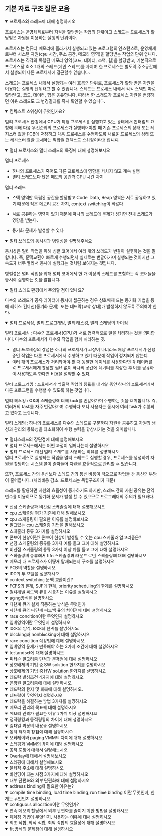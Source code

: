## 기본 자료 구조 질문 모음

<details open>
  <summary> 프로세스와 스레드에 대해 설명하시오 </summary>

프로세스는 운영체제로부터 자원을 할당받는 작업의 단위이고 스레드는 프로세스가 할당받은 자원을 이용하는 실행의 단위이다.

프로세스는 컴퓨터 메모리에 올라가서 실행되고 있는 프로그램의 인스턴스로, 운영체제로부터 시스템 자원(cpu 시간, 주소 공간, 메모리 영역)을 할당받는 작업의 단위 입니다.
프로세스는 각각의 독립된 메모리 영역(코드, 데이터, 스택, 힙)을 할당받고, 기본적으로 프로세스당 최소 1개의 스레드(메인 스레드)를 가지며 한 프로세스는 별도의 주소공간에서 실행되어 다른 프로세서에 접근할수 없습니다.

스레드는 프로세스 내에서 실행되는 여러 흐름의 단위로, 프로세스가 할당 받은 자원을 이용하는 실행의 단위라고 할 수 있습니다.
스레드는 프로세스 내에서 각각 스택만 따로 할당받고, 코드, 데이터, 힙은 공유합니다. 따라서 한 스레드가 프로세스 자원을 변경하면 이웃 스레드도 그 변경결과를 즉시 확인할 수 있습니다.

</details>

<details open>
  <summary> 컨텍스트 스위칭이 무엇인가요? </summary>

멀티 프로세스 환경에서 CPU가 특정 프로세스를 실행하고 있는 상태에서 인터럽트 요청에 의해 다음 우선순위의 프로세스가 실행되어야할 때 기존 프로세스의 상태 또는 레지스터 값을 PCB에 저장하고 다음 프로세스를 수행하도록 새로운 프로세스의 상태 또는 레지스터 값을 교체하는 작업을 컨텍스트 스위칭이라고 합니다.

</details>

<details open>
  <summary> 멀티 프로세스와 멀티 스레드의 특징에 대해 설명해보시오 </summary>

멀티 프로세스

- 하나의 프로세스가 죽어도 다른 프로세스에 영향을 끼치지 않고 계속 실행
- 멀티 쓰레드보다 많은 메모리 공간과 CPU 시간 차지

멀티 쓰레드

- 스택 영역만 독립된 공간을 할당받고 Code, Data, Heap 영역은 서로 공유하고 있기 때문에 적은 메모리 공간 차지, context switching이 빠르다
- 서로 공유하는 영역이 있기 때문에 하나의 쓰레드에 문제가 생기면 전체 쓰레드가 영향을 받는다.
- 동기화 문제가 발생할 수 있다

   </details>

<details open>
  <summary> 멀티 쓰레드의 동시성과 병렬성을 설명해주세요 </summary>

동시성은 멀티 작업을 위해 싱글 코어에서 여러 개의 쓰레드가 번갈아 실행하는 것을 말합니다. 즉, 문맥교환이 빠르게 수행되면서 실제로는 번갈아가며 실행되는 것이지만 그 속도가 너무 빨라서 동시에 실행되는 것처럼 보여지는 것입니다.

병렬성은 멀티 작업을 위해 멀티 코어에서 한 개 이상의 스레드를 포함하는 각 코어들을 동시에 실행하는 것을 말합니다.

</details>

<details open>
  <summary> 멀티 스레드 환경에서 주의할 점이 있나요? </summary>

다수의 쓰레드가 공유 데이터에 동시에 접근하는 경우 상호배제 또는 동기화 기법을 통해 레이스 컨디션(동기화 문제), 또는 데드락(교착 상태)가 발생하지 않도록 주의해야 한다.

  </details>

<details open>
  <summary> 멀티 프로세싱, 멀티 프로그래밍, 멀티 태스킹, 멀티 스레딩의 차이점 </summary>

멀티 프로세싱 : 다수의 프로세서(CPU)가 서로 협력적으로 일을 처리하는 것을 의미합니다. 다수의 프로세서가 다수의 작업을 함께 처리하는 것.

- 멀티 프로세싱의 장점은 하나의 프로세서가 고장이 나더라도 해당 프로세서가 진행 중인 작업은 다른 프로세서에서 수행하고 있기 때문에 작업이 정지되지 않는다.
- ​여러 개의 프로세스가 처리되어야 할 때 동일한 데이터를 사용한다면 각 데이터를 각 프로세서에게 할당할 필요 없이 하나의 공간에 데이터를 저장한 후 이를 공유하여 사용하도록 한다면 비용을 절약할 수 있다.

멀티 프로그래밍 : 프로세서가 입출력 작업의 종료를 대기할 동안 하나의 프로세서에서 다른 프로그램을 수행할 수 있도록 하는 것입니다.

멀티 태스킹 : OS의 스케쥴링에 의해 task를 번갈아가며 수행하는 것을 의미합니다. 즉, 여러개의 task를 자주 번갈아가며 수행하다 보니 사용자는 동시에 여러 task가 수행되고 있다고 느낍니다.

멀티 스레딩 : 하나의 프로세스를 다수의 스레드로 구분하여 자원을 공유하고 자원의 생성과 관리의 중복성을 최소화하여 수행 능력을 향상시키는 것을 의미합니다.

  </details>

<details open>
  <summary> 멀티스레드의 장단점에 대해 설명해보시오 </summary>

   </details>

<details open>
  <summary> 멀티 프로세스에서는 어떤 과정이 일어나는지 설명하시오 </summary>

  </details>

<details open>
  <summary> 멀티 프로세스 대신 멀티 스레드를 사용하는 이유를 설명하시오  </summary>
멀티 프로세스로 실행되는 작업을 멀티 스레드로 실행할 경우, 프로세스를 생성하여 자원을 할당하는 시스템 콜이 줄어들어 자원을 효율적으로 관리할 수 있습니다.

또한, 프로세스 간의 통신보다 스레드 간의 통신 비용이 적으므로 작업들 간 통신의 부담이 줄어듭니다. (처리비용 감소. 프로세스는 독립구조이기 때문)

스레드를 활용하면 자원의 효율성이 증가하기도 하지만, 스레드 간의 자원 공유는 전역 변수를 이용하므로 동기화 문제가 발생 할 수 있으므로 프로그래머의 주의가 필요하다.

</details>

<details open>
  <summary> 선점 스케줄링과 비선점 스케줄링에 대해 설명해보시오 </summary>
</details>

<details open>
  <summary> cpu 스케줄링 평가 기준에 대해 말해보시오 </summary>
</details>

<details open>
  <summary> cpu 스케줄링이 필요한 이유를 설명해보시오 </summary>
</details>

<details open>
  <summary> 알고있는 cpu 스케줄링 기법을 말해보시오 </summary>
</details>

<details open>
  <summary>스케줄러 종류 3가지를 설명하시오 </summary>
</details>

<details open>
  <summary> 콘보이 현상이란? 콘보이 현상이 발생될 수 있는 cpu 스케줄러 알고리즘은? </summary>
</details>

<details open>
  <summary> 선점 스케줄링의 종류를 3가지 예를 들고 그에 대해 설명하시오 </summary>
</details>

<details open>
  <summary> 비선점 스케줄링의 종류 3가지 이상 예를 들고 그에 대해 설명하시오 </summary>
</details>

<details open>
  <summary> 스케줄링의 종류에서 fifo 스케줄링과 라운드 로빈 스케줄링에 대해 설명하시오 </summary>
</details>

<details open>
  <summary>메모리 내 프로세스가 어떻게 탑재되는지 구조를 설명하시오 </summary>
</details>

<details open>
  <summary> PCB의 역할을 설명하시오 </summary>
</details>

<details open>
  <summary> IPC의 두 모델을 설명하시오 </summary>
</details>

<details open>
  <summary> context switching 문맥 교환이란? </summary>
</details>

<details open>
  <summary> FCFS의 한계, SJF의 한계, priority scheduling의 한계를 설명하시오 </summary>
</details>

<details open>
  <summary> 멀티레벨 피드백 큐를 사용하는 이유를 설명하시오
 </summary>
</details>

<details open>
  <summary> aging방식을 설명하시오 </summary>
</details>

<details open>
  <summary> 다단계 큐가 실제 작동하는 방식은 무엇인가 </summary>
</details>

<details open>
  <summary> 다단계 큐와 다단계 피드백 큐의 차이점에 대해 설명하시오 </summary>
</details>

<details open>
  <summary> race condition이란 무엇인지 설명하시오 </summary>
</details>

<details open>
  <summary> 임계영역이란 무엇인지 설명하시오 </summary>
</details>

<details open>
  <summary> lock의 방식, lock의 한계를 설명하시오 </summary>
</details>

<details open>
  <summary>blocking과 nonblocking에 대해 설명하시오 </summary>
</details>

<details open>
  <summary> race condition 예방법에 대해 설명하시오 </summary>
</details>

<details open>
  <summary> 임계영역 문제가 만족해야 하는 3가지 조건에 대해 설명하시오 </summary>
</details>

<details open>
  <summary> testandset에 대해 설명하시오 </summary>
</details>

<details open>
  <summary> 피터슨 알고리즘 단점과 문제점에 대해 설명하시오 </summary>
</details>

<details open>
  <summary> 상호배제의 기법 중 SW solution 한가지를 설명하시오 </summary>
</details>

<details open>
  <summary> 상호배제의 기법 중 HW solution 한가지를 설명하시오 </summary>
</details>

<details open>
  <summary> 데드락 발생조건 4가지에 대해 설명하시오. </summary>
</details>

<details open>
  <summary> 은행원 알고리즘에 대해 설명하시오 </summary>
</details>

<details open>
  <summary> 데드락의 탐지 및 회복에 대해 설명하시오. </summary>
</details>

<details open>
  <summary> 데드락이 무엇인지 설명하시오 </summary>
</details>

<details open>
  <summary>데드락을 해결하는 방법 3가지를 설명하시오 </summary>
</details>

<details open>
  <summary> 메모리 관리의 목표에 대해 설명하시오 </summary>
</details>

<details open>
  <summary> 메모리 관리가 필요한 이유 3가지 이상 설명하시오 </summary>
</details>

<details open>
  <summary> 정적링킹과 동적링킹의 차이에 대해 설명하시오 </summary>
</details>

<details open>
  <summary> 컴파일 과정의 내용을 설명하시오 </summary>
</details>

<details open>
  <summary> 동적 적재의 장점에 대해 설명하시오</summary>
</details>

<details open>
  <summary> 오버레이와 paging VMM의 차이에 대해 설명하시오 </summary>
</details>

<details open>
  <summary>스와핑과 VMM의 차이에 대해 설명하시오 </summary>
</details>

<details open>
  <summary> 동적 로딩에 대해서 설명해보시오 </summary>
</details>

<details open>
  <summary> Overlay에 대해서 설명해보시오 </summary>
</details>

<details open>
  <summary> 스와핑에 대해서 설명해보시오 </summary>
</details>

<details open>
  <summary> 물리적 주소에 대해 설명하시오 </summary>
</details>

<details open>
  <summary> 바인딩이 되는 시점 3가지에 대해 설명하시오 </summary>
</details>

<details open>
  <summary> 내부 단편화와 외부 단편화에 대해 설명하시오 </summary>
</details>

<details open>
  <summary> address binding이 필요한 이유는? </summary>
</details>

<details open>
  <summary> compile time binding, load time binding, run time binding 이란 무엇인지, 한계는 무엇인지 설명하시오. </summary>
</details>

<details open>
  <summary> contiguous allocation이란 무엇인가? </summary>
</details>

<details open>
  <summary> 연속 메모리 할당에서 외부 단편화를 줄이기 위한 방법을 설명하시오 </summary>
</details>

<details open>
  <summary> 페이징 기법이 무엇인지, 사용하는 이유에 대해 설명하시오 </summary>
</details>

<details open>
  <summary> 최초 적합, 최적 적합, 최악 적합의 효율성에 대해 설명하시오 </summary>
</details>

<details open>
  <summary> fit 방식의 문제점에 대해 설명하시오 </summary>
</details>
